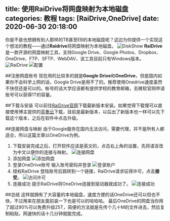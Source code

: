 title: 使用RaiDrive将网盘映射为本地磁盘
categories: 教程
tags: [RaiDrive,OneDrive]
date: 2020-06-30 20:18:00
---
你是不是也想拥有别人那样的TB甚至EB的本地磁盘呢？这边为你提供一个实现这个想法的教程——通过**Raidrive**将网盘映射为本地磁盘。
![DiskShow](https://pan.johnsonran.cn/AliDrive/Blog-IMG/RaiDrive/DiskShow.png)
**RaiDrive**是一款开源的网盘映射工具，支持Google Drive、Google Photos、Dropbox、OneDrive、FTP、SFTP、WebDAV，该工具目前只有Windows版本。
![RaiDrive](https://pan.johnsonran.cn/AliDrive/Blog-IMG/RaiDrive/RaiDrive.png)
![配置](https://pan.johnsonran.cn/AliDrive/Blog-IMG/RaiDrive/configure.png)

##注册网盘账号
现在用的比较多的就是**Google Drive**和**OneDrive**，但是国内如果你不会科学上网的话，Google Drive是用不了的。推荐使用Onedrive速度虽然不快但还是可以的。帐号的话大学应该都有提供学校的教育邮箱，去微软官网申请账号可以获得1T的容量。

##下载与安装
可以前往[RaiDrive官网](https://www.raidrive.com/)下载最新版本安装。如果觉得下载慢可以直接使用博主提供的[蓝奏云](https://wwa.lanzous.com/iGCRxe75mkd)下载，目前是最新版本，以后出了新版本也一样可以先下载这个版本，之后在软件中点击升级。

##连接网盘与映射
由于Google服务在国内无法访问，需要代理，并不是所有人都适合，所以这篇文章以OneDrive为例。
1. 下载安装完成之后，打开软件应该是英文的，点击右上角的设置，先将语言改为中文以便你的连接与映射。
![连接网盘](https://pan.johnsonran.cn/AliDrive/Blog-IMG/RaiDrive/connect.png)
2. 添加网盘
![添加网盘](https://pan.johnsonran.cn/AliDrive/Blog-IMG/RaiDrive/add.png)
3. 登录OneDrive账号
输入账号密码并登录
![登录账户](https://pan.johnsonran.cn/AliDrive/Blog-IMG/RaiDrive/loginod.png)
4. 授权RaiDrive
登陆账号后跳转到一个链接，RaiDrive请求征得许可，点击**接受**。
![访问许可](https://pan.johnsonran.cn/AliDrive/Blog-IMG/RaiDrive/accept.png)
5. 连接成功
提示RaiDrive将OneDrive连接到驱动器就成功了。
![连接成功](https://pan.johnsonran.cn/AliDrive/Blog-IMG/RaiDrive/success.png)

##总结
这样就拥有了大容量的本地磁盘，速度方便的话OneDrive还可以但也不快，不过用来在朋友面前装一下也是可以的哈哈哈。
最后OneDrive的网盘当你用了超过90%可以免费升级25T，简便的方法就是先传个几十M的文件进去，然后复制粘贴，网速快的话十几分钟就能完成。



